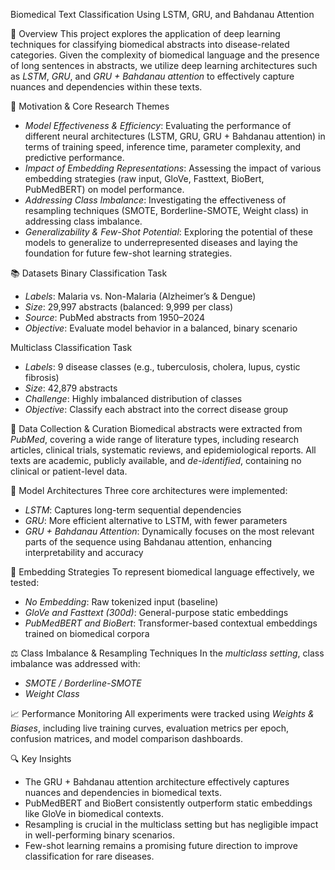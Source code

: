Biomedical Text Classification Using LSTM, GRU, and Bahdanau Attention

📘 Overview
This project explores the application of deep learning techniques for classifying biomedical abstracts into disease-related categories. Given the complexity of biomedical language and the presence of long sentences in abstracts, we utilize deep learning architectures such as _LSTM_, _GRU_, and _GRU + Bahdanau attention_ to effectively capture nuances and dependencies within these texts.

🧪 Motivation & Core Research Themes
- _Model Effectiveness & Efficiency_: Evaluating the performance of different neural architectures (LSTM, GRU, GRU + Bahdanau attention) in terms of training speed, inference time, parameter complexity, and predictive performance.
- _Impact of Embedding Representations_: Assessing the impact of various embedding strategies (raw input, GloVe, Fasttext, BioBert, PubMedBERT) on model performance.
- _Addressing Class Imbalance_: Investigating the effectiveness of resampling techniques (SMOTE, Borderline-SMOTE, Weight class) in addressing class imbalance.
- _Generalizability & Few-Shot Potential_: Exploring the potential of these models to generalize to underrepresented diseases and laying the foundation for future few-shot learning strategies.

📚 Datasets
Binary Classification Task
- _Labels_: Malaria vs. Non-Malaria (Alzheimer’s & Dengue)
- _Size_: 29,997 abstracts (balanced: 9,999 per class)
- _Source_: PubMed abstracts from 1950–2024
- _Objective_: Evaluate model behavior in a balanced, binary scenario

Multiclass Classification Task
- _Labels_: 9 disease classes (e.g., tuberculosis, cholera, lupus, cystic fibrosis)
- _Size_: 42,879 abstracts
- _Challenge_: Highly imbalanced distribution of classes
- _Objective_: Classify each abstract into the correct disease group

💾 Data Collection & Curation
Biomedical abstracts were extracted from _PubMed_, covering a wide range of literature types, including research articles, clinical trials, systematic reviews, and epidemiological reports. All texts are academic, publicly available, and _de-identified_, containing no clinical or patient-level data.

🧠 Model Architectures
Three core architectures were implemented:

- _LSTM_: Captures long-term sequential dependencies
- _GRU_: More efficient alternative to LSTM, with fewer parameters
- _GRU + Bahdanau Attention_: Dynamically focuses on the most relevant parts of the sequence using Bahdanau attention, enhancing interpretability and accuracy

🧬 Embedding Strategies
To represent biomedical language effectively, we tested:

- _No Embedding_: Raw tokenized input (baseline)
- _GloVe and Fasttext (300d)_: General-purpose static embeddings
- _PubMedBERT and BioBert_: Transformer-based contextual embeddings trained on biomedical corpora

⚖️ Class Imbalance & Resampling Techniques
In the _multiclass setting_, class imbalance was addressed with:

- _SMOTE / Borderline-SMOTE_
- _Weight Class_

📈 Performance Monitoring
All experiments were tracked using _Weights & Biases_, including live training curves, evaluation metrics per epoch, confusion matrices, and model comparison dashboards.

🔍 Key Insights
- The GRU + Bahdanau attention architecture effectively captures nuances and dependencies in biomedical texts.
- PubMedBERT and BioBert consistently outperform static embeddings like GloVe in biomedical contexts.
- Resampling is crucial in the multiclass setting but has negligible impact in well-performing binary scenarios.
- Few-shot learning remains a promising future direction to improve classification for rare diseases.
